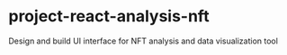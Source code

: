 # project-react-analysis-nft
Design and build UI interface for NFT analysis and data visualization tool
